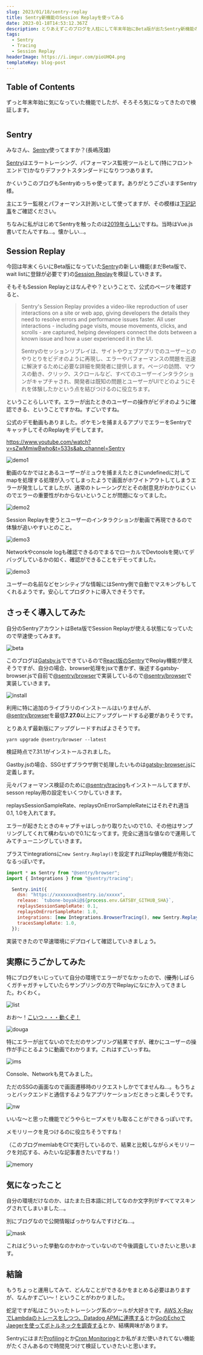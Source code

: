 ```yaml
---
slug: 2023/01/18/sentry-replay
title: Sentry新機能のSession Replayを使ってみる
date: 2023-01-18T14:53:12.367Z
description: とりあえずこのブログを人柱にして年末年始にBeta版が出たSentry新機能のSession Replayを使ってみます。
tags:
  - Sentry
  - Tracing
  - Session Replay
headerImage: https://i.imgur.com/pioUHQ4.png
templateKey: blog-post
---
```

## Table of Contents

ずっと年末年始に気になっていた機能でしたが、そろそろ気になってきたので検証します。

```toc

```

## Sentry

みなさん、[Sentry](https://sentry.io)使ってますか？(長嶋茂雄)

[Sentry](https://sentry.io)はエラートレーシング、パフォーマンス監視ツールとして(特にフロントエンドで)かなりデファクトスタンダードになりつつあります。

かくいうこのブログもSentryめっちゃ使ってます。ありがとうございますSentry様。

主にエラー監視とパフォーマンス計測いとして使ってますが、その模様は[下記記事](https://blog.tubone-project24.xyz/2023/01/01/this-blog#sentry)をご確認ください。

ちなみに私がはじめてSentryを触ったのは[2019年らしい](https://blog.tubone-project24.xyz/2019/09/22/sentry)ですね。当時はVue.js書いてたんですね...。懐かしい...。

## Session Replay

今回は年末くらいにBeta版になっていた[Sentry](https://sentry.io)の新しい機能(まだBeta版で、wait listに登録が必要です)の[Session Replay](https://sentry.io/for/session-replay/)を検証していきます。

そもそもSession Replayとはなんぞや？ということで、公式のページを確認すると、

> Sentry's Session Replay provides a video-like reproduction of user interactions on a site or web app, giving developers the details they need to resolve errors and performance issues faster. All user interactions - including page visits, mouse movements, clicks, and scrolls - are captured, helping developers connect the dots between a known issue and how a user experienced it in the UI.
> 
> Sentryのセッションリプレイは、サイトやウェブアプリでのユーザーとのやりとりをビデオのように再現し、エラーやパフォーマンスの問題を迅速に解決するために必要な詳細を開発者に提供します。ページの訪問、マウスの動き、クリック、スクロールなど、すべてのユーザーインタラクションがキャプチャされ、開発者は既知の問題とユーザーがUIでどのようにそれを体験したかという点を結びつけるのに役立ちます。

ということらしいです。エラーが出たときのユーザーの操作がビデオのように確認できる、ということですかね。すごいですね。

公式のデモ動画もありました。ポケモンを捕まえるアプリでエラーをSentryでキャッチしてそのReplayをデモしてます。

https://www.youtube.com/watch?v=sZwMmiwBwho&t=533s&ab_channel=Sentry

![demo1](https://i.imgur.com/og3l3dy.png)

動画のなかではとあるユーザーがミュウを捕まえたときにundefinedに対してmapを処理する処理が入ってしまったようで画面がホワイトアウトしてしまうエラーが発生ししてましたが、通常のトレーシングだとその耐意見がわかりにくいのでエラーの重要性がわからないということが問題になってました。

![demo2](https://i.imgur.com/s3r6CdD.png)

Session Replayを使うとユーザーのインタラクションが動画で再現できるので体験が追いやすいとのこと。

![demo3](https://i.imgur.com/ZG3GBdw.png)

Networkやconsole logも確認できるのでまるでローカルでDevtoolsを開いてデバッグしているかの如く、確認ができることをデモってました。

![demo3](https://i.imgur.com/zr3fCX6.png)

ユーザーの名前などセンシティブな情報にはSentry側で自動でマスキングもしてくれるようです。安心してプロダクトに導入できそうです。

## さっそく導入してみた

自分のSentryアカウントはBeta版でSession Replayが使える状態になっていたので早速使ってみます。

![beta](https://i.imgur.com/VZ1rCxu.png)

このブログは[Gatsby.js](https://www.gatsbyjs.com/)でできているので[React版のSentry](https://docs.sentry.io/platforms/javascript/guides/react/)でReplay機能が使えそうですが、自分の場合、browser処理をjsxで書かず、後述するgatsby-browser.jsで自前で[@sentry/browser](https://www.npmjs.com/package/@sentry/browser)で実装しているので[@sentry/browser](https://www.npmjs.com/package/@sentry/browser)で実装していきます。

![install](https://i.imgur.com/GsVnFR4.png)

利用に特に追加のライブラリのインストールはいりませんが、 [@sentry/browser](https://www.npmjs.com/package/@sentry/browser)を最低**7.27.0**以上にアップグレードする必要がありそうです。

とりあえず最新版にアップグレードすればよさそうです。

```shell{promptUser: tubone}{promptHost: dev.localhost}
yarn upgrade @sentry/browser --latest
```

検証時点で7.31.1がインストールされました。

Gastby.jsの場合、SSGせずブラウザ側で処理したいものは[gatsby-browser.js](https://www.gatsbyjs.com/docs/reference/config-files/gatsby-browser/)に定義します。

元々パフォーマンス検証のために[@sentry/tracing](https://docs.sentry.io/product/sentry-basics/tracing/)もインストールしてますが、sesson replay用の設定をいくつかしていきます。

replaysSessionSampleRate、replaysOnErrorSampleRateにはそれぞれ適当0.1, 1.0を入れてます。

エラーが起きたときのキャプチャはしっかり取りたいので1.0、その他はサンプリングしてくれて構わないので0.1になってます。完全に適当な値なので運用してみてチューニングしていきます。

プラスでintegrationsに`new Sentry.Replay()`を設定すればReplay機能が有効になるっぽいです。

```javascript
import * as Sentry from "@sentry/browser";
import { Integrations } from "@sentry/tracing";

  Sentry.init({
    dsn: "https://xxxxxxxx@sentry.io/xxxxx",
    release: `tubone-boyaki@${process.env.GATSBY_GITHUB_SHA}`,
    replaysSessionSampleRate: 0.1,
    replaysOnErrorSampleRate: 1.0,
    integrations: [new Integrations.BrowserTracing(), new Sentry.Replay()],
    tracesSampleRate: 1.0,
  });
```

実装できたので早速環境にデプロイして確認していきましょう。

## 実際にうごかしてみた

特にブログをいじっていて自分の環境でエラーがでなかったので、(~~優秀~~)しばらくガチャガチャしていたらサンプリングの方でReplayになにか入ってきました。わくわく。

![list](https://i.imgur.com/UdSz3qc.png)

おお〜！[こいつ・・・動くぞ！](https://dic.nicovideo.jp/a/%E3%81%93%E3%81%84%E3%81%A4%E3%83%BB%E3%83%BB%E3%83%BB%E5%8B%95%E3%81%8F%E3%81%9E%21)

![douga](https://i.imgur.com/ajPwE2R.gif)

特にエラーが出てないのでただのサンプリング結果ですが、確かにユーザーの操作が手にとるように動画でわかります。これはすごいっすね。

![ims](https://i.imgur.com/pioUHQ4.png)

Console、Networkも見てみました。

ただのSSGの画面なので画面遷移時のリクエストしかでてませんね...。もうちょっとバックエンドと通信するようなアプリケーションだときっと楽しそうです。

![nw](https://i.imgur.com/THPTtHj.png)

いいな〜と思った機能でどうやらヒープメモリも取ることができるっぽいです。

メモリリークを見つけるのに役立ちそうですね！

（このブログmemlabをCIで実行しているので、結果と比較しながらメモリリークを対応する、みたいな記事書きたいですね！）

![memory](https://i.imgur.com/OjIozWD.png)

## 気になったこと

自分の環境だけなのか、はたまた日本語に対してなのか文字列がすべてマスキングされてしまいました...。

別にブログなので公開情報ばっかりなんですけどね...。

![mask](https://i.imgur.com/WPkRn1L.png)

これはどういった挙動なのかわかっていないので今後調査していきたいと思います。

## 結論

もうちょっと運用してみて、どんなことができるかをまとめる必要はありますが、なんかすごい〜！ということがわかりました。

蛇足ですが私はこういったトレーシング系のツールが大好きです。[AWS X-RayでLambdaのトレースをしつつ、Datadog APMに連携する](https://blog.tubone-project24.xyz/2020/1/20/x-ray-datadog)とか[GoのEchoでJaegerを使ってボトルネックを調査する](https://blog.tubone-project24.xyz/2019/1/3/go-jaeger)とか、結構興味があります。

Sentryにはまだ[Profiling](https://docs.sentry.io/product/profiling/)とか[Cron Monitoring](https://docs.sentry.io/product/crons/)とか私がまだ使いきれてない機能がたくさんあるので時間見つけて検証していきたいと思います。
